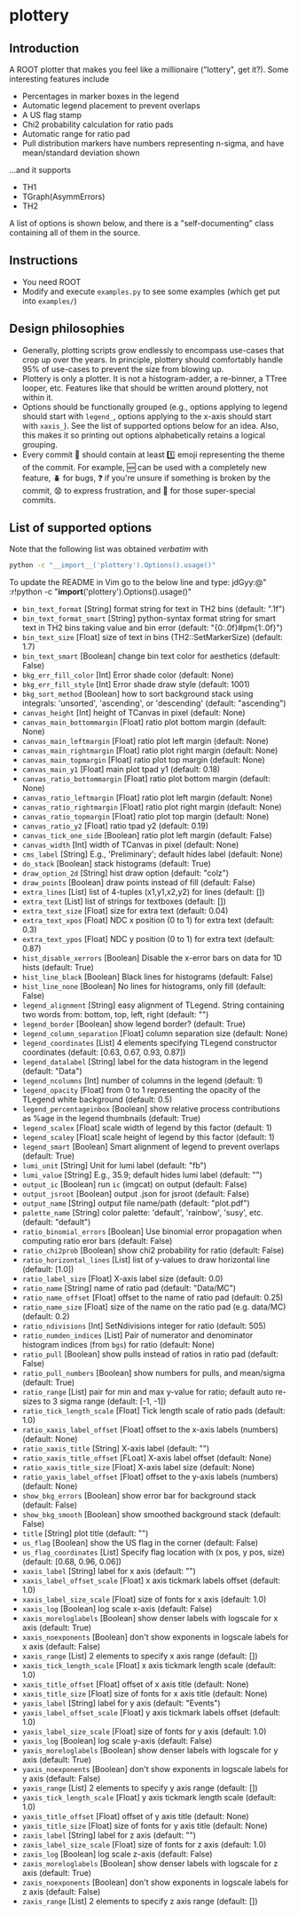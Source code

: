 # plottery
## Introduction
A ROOT plotter that makes you feel like a millionaire ("lottery", get it?). Some interesting features include
* Percentages in marker boxes in the legend
* Automatic legend placement to prevent overlaps
* A US flag stamp
* Chi2 probability calculation for ratio pads
* Automatic range for ratio pad
* Pull distribution markers have numbers representing n-sigma, and have mean/standard deviation shown

...and it supports
* TH1
* TGraph(AsymmErrors)
* TH2

A list of options is shown below, and there is a "self-documenting" class containing all of them in the source.

## Instructions
* You need ROOT
* Modify and execute `examples.py` to see some examples (which get put into `examples/`)

## Design philosophies
* Generally, plotting scripts grow endlessly to encompass use-cases that crop up over the years.
In principle, plottery should comfortably handle 95% of use-cases to prevent the size from blowing up.
* Plottery is only a plotter. It is not a histogram-adder, a re-binner, a TTree looper, etc.
Features like that should be written around plottery, not within it.
* Options should be functionally grouped (e.g., options applying to legend should start with `legend_`, options
applying to the x-axis should start with `xaxis_`). See the list of supported options below for an idea. Also, this
makes it so printing out options alphabetically retains a logical grouping.
* Every commit :blue_book: should contain at least :one: emoji representing the theme of the commit. For example,
:new: can be used with a completely new feature, :beetle: for bugs, :question: if you're unsure if something is broken
by the commit, :anguished: to express frustration, and :poop: for those super-special commits.

## List of supported options
Note that the following list was obtained _verbatim_ with
```bash
python -c "__import__('plottery').Options().usage()"
```
To update the README in Vim go to the below line and type: jdGyy:@"<CR>
:r!python -c "__import__('plottery').Options().usage()"
* `bin_text_format` [String]
    format string for text in TH2 bins (default: ".1f")
* `bin_text_format_smart` [String]
    python-syntax format string for smart text in TH2 bins taking value and bin error (default: "{0:.0f}#pm{1:.0f}")
* `bin_text_size` [Float]
    size of text in bins (TH2::SetMarkerSize) (default: 1.7)
* `bin_text_smart` [Boolean]
    change bin text color for aesthetics (default: False)
* `bkg_err_fill_color` [Int]
    Error shade color (default: None)
* `bkg_err_fill_style` [Int]
    Error shade draw style (default: 1001)
* `bkg_sort_method` [Boolean]
    how to sort background stack using integrals: 'unsorted', 'ascending', or 'descending' (default: "ascending")
* `canvas_height` [Int]
    height of TCanvas in pixel (default: None)
* `canvas_main_bottommargin` [Float]
    ratio plot bottom margin (default: None)
* `canvas_main_leftmargin` [Float]
    ratio plot left margin (default: None)
* `canvas_main_rightmargin` [Float]
    ratio plot right margin (default: None)
* `canvas_main_topmargin` [Float]
    ratio plot top margin (default: None)
* `canvas_main_y1` [Float]
    main plot tpad y1 (default: 0.18)
* `canvas_ratio_bottommargin` [Float]
    ratio plot bottom margin (default: None)
* `canvas_ratio_leftmargin` [Float]
    ratio plot left margin (default: None)
* `canvas_ratio_rightmargin` [Float]
    ratio plot right margin (default: None)
* `canvas_ratio_topmargin` [Float]
    ratio plot top margin (default: None)
* `canvas_ratio_y2` [Float]
    ratio tpad y2 (default: 0.19)
* `canvas_tick_one_side` [Boolean]
    ratio plot left margin (default: False)
* `canvas_width` [Int]
    width of TCanvas in pixel (default: None)
* `cms_label` [String]
    E.g., 'Preliminary'; default hides label (default: None)
* `do_stack` [Boolean]
    stack histograms (default: True)
* `draw_option_2d` [String]
    hist draw option (default: "colz")
* `draw_points` [Boolean]
    draw points instead of fill (default: False)
* `extra_lines` [List]
    list of 4-tuples (x1,y1,x2,y2) for lines (default: [])
* `extra_text` [List]
    list of strings for textboxes (default: [])
* `extra_text_size` [Float]
    size for extra text (default: 0.04)
* `extra_text_xpos` [Float]
    NDC x position (0 to 1) for extra text (default: 0.3)
* `extra_text_ypos` [Float]
    NDC y position (0 to 1) for extra text (default: 0.87)
* `hist_disable_xerrors` [Boolean]
    Disable the x-error bars on data for 1D hists (default: True)
* `hist_line_black` [Boolean]
    Black lines for histograms (default: False)
* `hist_line_none` [Boolean]
    No lines for histograms, only fill (default: False)
* `legend_alignment` [String]
    easy alignment of TLegend. String containing two words from: bottom, top, left, right (default: "")
* `legend_border` [Boolean]
    show legend border? (default: True)
* `legend_column_separation` [Float]
    column separation size (default: None)
* `legend_coordinates` [List]
    4 elements specifying TLegend constructor coordinates (default: [0.63, 0.67, 0.93, 0.87])
* `legend_datalabel` [String]
    label for the data histogram in the legend (default: "Data")
* `legend_ncolumns` [Int]
    number of columns in the legend (default: 1)
* `legend_opacity` [Float]
    from 0 to 1 representing the opacity of the TLegend white background (default: 0.5)
* `legend_percentageinbox` [Boolean]
    show relative process contributions as %age in the legend thumbnails (default: True)
* `legend_scalex` [Float]
    scale width of legend by this factor (default: 1)
* `legend_scaley` [Float]
    scale height of legend by this factor (default: 1)
* `legend_smart` [Boolean]
    Smart alignment of legend to prevent overlaps (default: True)
* `lumi_unit` [String]
    Unit for lumi label (default: "fb")
* `lumi_value` [String]
    E.g., 35.9; default hides lumi label (default: "")
* `output_ic` [Boolean]
    run `ic` (imgcat) on output (default: False)
* `output_jsroot` [Boolean]
    output .json for jsroot (default: False)
* `output_name` [String]
    output file name/path (default: "plot.pdf")
* `palette_name` [String]
    color palette: 'default', 'rainbow', 'susy', etc. (default: "default")
* `ratio_binomial_errors` [Boolean]
    Use binomial error propagation when computing ratio eror bars (default: False)
* `ratio_chi2prob` [Boolean]
    show chi2 probability for ratio (default: False)
* `ratio_horizontal_lines` [List]
    list of y-values to draw horizontal line (default: [1.0])
* `ratio_label_size` [Float]
    X-axis label size (default: 0.0)
* `ratio_name` [String]
    name of ratio pad (default: "Data/MC")
* `ratio_name_offset` [Float]
    offset to the name of ratio pad (default: 0.25)
* `ratio_name_size` [Float]
    size of the name on the ratio pad (e.g. data/MC) (default: 0.2)
* `ratio_ndivisions` [Int]
    SetNdivisions integer for ratio (default: 505)
* `ratio_numden_indices` [List]
    Pair of numerator and denominator histogram indices (from `bgs`) for ratio (default: None)
* `ratio_pull` [Boolean]
    show pulls instead of ratios in ratio pad (default: False)
* `ratio_pull_numbers` [Boolean]
    show numbers for pulls, and mean/sigma (default: True)
* `ratio_range` [List]
    pair for min and max y-value for ratio; default auto re-sizes to 3 sigma range (default: [-1, -1])
* `ratio_tick_length_scale` [Float]
    Tick length scale of ratio pads (default: 1.0)
* `ratio_xaxis_label_offset` [Float]
    offset to the x-axis labels (numbers) (default: None)
* `ratio_xaxis_title` [String]
    X-axis label (default: "")
* `ratio_xaxis_title_offset` [FLoat]
    X-axis label offset (default: None)
* `ratio_xaxis_title_size` [Float]
    X-axis label size (default: None)
* `ratio_yaxis_label_offset` [Float]
    offset to the y-axis labels (numbers) (default: None)
* `show_bkg_errors` [Boolean]
    show error bar for background stack (default: False)
* `show_bkg_smooth` [Boolean]
    show smoothed background stack (default: False)
* `title` [String]
    plot title (default: "")
* `us_flag` [Boolean]
    show the US flag in the corner (default: False)
* `us_flag_coordinates` [List]
    Specify flag location with (x pos, y pos, size) (default: [0.68, 0.96, 0.06])
* `xaxis_label` [String]
    label for x axis (default: "")
* `xaxis_label_offset_scale` [Float]
    x axis tickmark labels offset (default: 1.0)
* `xaxis_label_size_scale` [Float]
    size of fonts for x axis (default: 1.0)
* `xaxis_log` [Boolean]
    log scale x-axis (default: False)
* `xaxis_moreloglabels` [Boolean]
    show denser labels with logscale for x axis (default: True)
* `xaxis_noexponents` [Boolean]
    don't show exponents in logscale labels for x axis (default: False)
* `xaxis_range` [List]
    2 elements to specify x axis range (default: [])
* `xaxis_tick_length_scale` [Float]
    x axis tickmark length scale (default: 1.0)
* `xaxis_title_offset` [Float]
    offset of x axis title (default: None)
* `xaxis_title_size` [Float]
    size of fonts for x axis title (default: None)
* `yaxis_label` [String]
    label for y axis (default: "Events")
* `yaxis_label_offset_scale` [Float]
    y axis tickmark labels offset (default: 1.0)
* `yaxis_label_size_scale` [Float]
    size of fonts for y axis (default: 1.0)
* `yaxis_log` [Boolean]
    log scale y-axis (default: False)
* `yaxis_moreloglabels` [Boolean]
    show denser labels with logscale for y axis (default: True)
* `yaxis_noexponents` [Boolean]
    don't show exponents in logscale labels for y axis (default: False)
* `yaxis_range` [List]
    2 elements to specify y axis range (default: [])
* `yaxis_tick_length_scale` [Float]
    y axis tickmark length scale (default: 1.0)
* `yaxis_title_offset` [Float]
    offset of y axis title (default: None)
* `yaxis_title_size` [Float]
    size of fonts for y axis title (default: None)
* `zaxis_label` [String]
    label for z axis (default: "")
* `zaxis_label_size_scale` [Float]
    size of fonts for z axis (default: 1.0)
* `zaxis_log` [Boolean]
    log scale z-axis (default: False)
* `zaxis_moreloglabels` [Boolean]
    show denser labels with logscale for z axis (default: True)
* `zaxis_noexponents` [Boolean]
    don't show exponents in logscale labels for z axis (default: False)
* `zaxis_range` [List]
    2 elements to specify z axis range (default: [])
